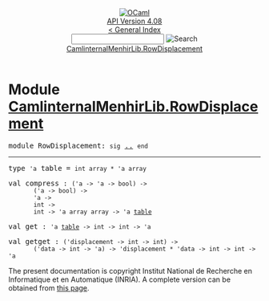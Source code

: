 <!-- ((! set title API !)) ((! set documentation !)) ((! set api !)) ((! set nobreadcrumb !)) -->
<div class="api"><header><nav class="toc brand"><a class="brand" href="https://ocaml.org/"><img src="colour-logo-gray.svg" class="svg" alt="OCaml"></a></nav><nav class="toc"><div class="toc_version"><a href="/docs" id="version-select">API Version 4.08</a></div><a href="index.html">&lt; General Index</a><div class="api_search"><input type="text" name="apisearch" id="api_search" oninput="mySearch(false);" onkeypress="this.oninput();" onclick="this.oninput();" onpaste="this.oninput();">
<img src="search_icon.svg" alt="Search" class="svg" onclick="mySearch(false)"></div>
<div id="search_results"></div><div class="toc_title"><a href="#top">CamlinternalMenhirLib.RowDisplacement</a></div><ul></ul></nav></header>

<h1>Module <a href="type_CamlinternalMenhirLib.RowDisplacement.html">CamlinternalMenhirLib.RowDisplacement</a></h1>

<pre><span id="MODULERowDisplacement"><span class="keyword">module</span> RowDisplacement</span>: <code class="code"><span class="keyword">sig</span></code> <a href="CamlinternalMenhirLib.RowDisplacement.html">..</a> <code class="code"><span class="keyword">end</span></code></pre><hr width="100%">

<pre><span id="TYPEtable"><span class="keyword">type</span> <code class="type">'a</code> table</span> = <code class="type">int array * 'a array</code> </pre>


<pre><span id="VALcompress"><span class="keyword">val</span> compress</span> : <code class="type">('a -&gt; 'a -&gt; bool) -&gt;<br>       ('a -&gt; bool) -&gt;<br>       'a -&gt;<br>       int -&gt;<br>       int -&gt; 'a array array -&gt; 'a <a href="CamlinternalMenhirLib.RowDisplacement.html#TYPEtable">table</a></code></pre>
<pre><span id="VALget"><span class="keyword">val</span> get</span> : <code class="type">'a <a href="CamlinternalMenhirLib.RowDisplacement.html#TYPEtable">table</a> -&gt; int -&gt; int -&gt; 'a</code></pre>
<pre><span id="VALgetget"><span class="keyword">val</span> getget</span> : <code class="type">('displacement -&gt; int -&gt; int) -&gt;<br>       ('data -&gt; int -&gt; 'a) -&gt; 'displacement * 'data -&gt; int -&gt; int -&gt; 'a</code></pre>
<div class="copyright">The present documentation is copyright Institut National de Recherche en Informatique et en Automatique (INRIA). A complete version can be obtained from <a href="http://caml.inria.fr/pub/docs/manual-ocaml/">this page</a>.</div></div>